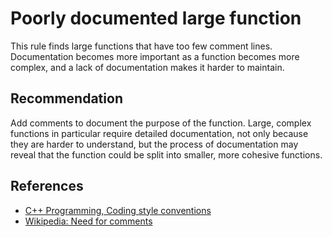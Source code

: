 # Poorly documented large function
This rule finds large functions that have too few comment lines. Documentation becomes more important as a function becomes more complex, and a lack of documentation makes it harder to maintain.


## Recommendation
Add comments to document the purpose of the function. Large, complex functions in particular require detailed documentation, not only because they are harder to understand, but the process of documentation may reveal that the function could be split into smaller, more cohesive functions.


## References
* [C++ Programming, Coding style conventions](http://en.wikibooks.org/wiki/C%2B%2B_Programming/Programming_Languages/C%2B%2B/Code/Style_Conventions#Comments)
* [Wikipedia: Need for comments](http://en.wikipedia.org/wiki/Comment_%28computer_programming%29#Need_for_comments)
